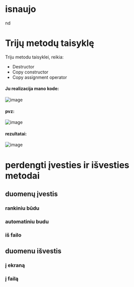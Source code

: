 # isnaujo
nd
# Trijų metodų taisyklę
Triju metodu taisyklei, reikia:
*  Destructor
* Copy constructor
* Copy assignment operator


#### Ju realizacija mano kode:
![image](https://github.com/GabijaF/Isnaujo2/assets/145053488/26c22e2c-c7ec-43c1-99d9-dd7368ddac47)

#### pvz:
![image](https://github.com/GabijaF/Isnaujo2/assets/145053488/0b7009dc-6170-49c9-83f3-c7295a28ac6c)

#### rezultatai:
![image](https://github.com/GabijaF/Isnaujo2/assets/145053488/8c985f95-13c5-493d-8ae5-69ad2188e000)

# perdengti įvesties ir išvesties metodai 
## duomenų įvestis 
### rankiniu būdu
### automatiniu budu
### iš failo

## duomenu išvestis
### į ekraną
### į failą
